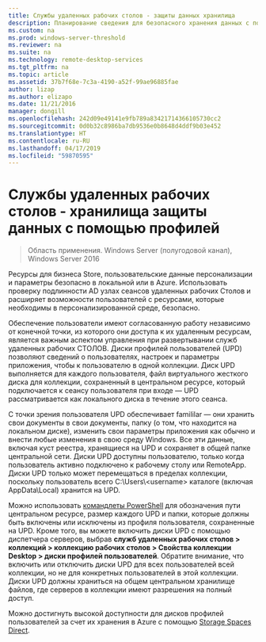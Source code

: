 ```yaml
---
title: Службы удаленных рабочих столов - защиты данных хранилища
description: Планирование сведения для безопасного хранения данных с помощью дисков профилей пользователей (UPD) в RDS.
ms.custom: na
ms.prod: windows-server-threshold
ms.reviewer: na
ms.suite: na
ms.technology: remote-desktop-services
ms.tgt_pltfrm: na
ms.topic: article
ms.assetid: 37b7f68e-7c3a-4190-a52f-99ae96885fae
author: lizap
ms.author: elizapo
ms.date: 11/21/2016
manager: dongill
ms.openlocfilehash: 242d09e49141e9fb789a83421714366105730cc2
ms.sourcegitcommit: 0d0b32c8986ba7db9536e0b8648d4ddf9b03e452
ms.translationtype: HT
ms.contentlocale: ru-RU
ms.lasthandoff: 04/17/2019
ms.locfileid: "59870595"
---
```

# <a name="remote-desktop-services---secure-data-storage-with-upds"></a>Службы удаленных рабочих столов - хранилища защиты данных с помощью профилей

>Область применения. Windows Server (полугодовой канал), Windows Server 2016

Ресурсы для бизнеса Store, пользовательские данные персонализации и параметры безопасно в локальной или в Azure. Использовать проверку подлинности AD узлах сеансов удаленных рабочих Столов и расширяет возможности пользователей с ресурсами, которые необходимы в персонализированной среде, безопасно. 

Обеспечение пользователи имеют согласованную работу независимо от конечной точки, из которого они доступа к их удаленным ресурсам, является важным аспектом управления при развертывании служб удаленных рабочих СТОЛОВ. Диски профилей пользователей (UPD) позволяют сведений о пользователях, настроек и параметры приложения, чтобы к пользователю в одной коллекции. Диск UPD выполняется для каждого пользователя, файл виртуального жесткого диска для коллекции, сохраненный в центральном ресурсе, который подключается к сеансу пользователя при входе — UPD рассматривается как локального диска в течение этого сеанса. 

С точки зрения пользователя UPD обеспечивает famililar — они хранить свои документы в свои документы, папку (о том, что находится на локальном диске), изменить свои параметры приложения как обычно и внести любые изменения в свою среду Windows. Все эти данные, включая куст реестра, хранящиеся на UPD и сохраняет в общей папке центральной сети. Диски UPD доступны пользователю, только когда пользователь активно подключено к рабочему столу или RemoteApp. Диски UPD только может перемещаться в пределах коллекции, поскольку пользователь всего C:\Users&#92;\<username\> каталоге (включая AppData\Local) хранится на UPD.

Можно использовать [командлеты PowerShell](https://technet.microsoft.com/library/jj215443.aspx) для обозначения пути центральном ресурсе, размер каждого UPD и папки, которые должны быть включены или исключены из профиля пользователя, сохраненные на UPD. Кроме того, вы можете включить диски UPD с помощью диспетчера серверов, выбрав **служб удаленных рабочих столов > коллекций > коллекцию рабочих столов > Свойства коллекции Desktop > диски профилей пользователей**. Обратите внимание, что включить или отключить диски UPD для всех пользователей всей коллекции, но не для конкретных пользователей в этой коллекции. Диски UPD должны храниться на общем центральном хранилище файлов, где серверов в коллекции имеют разрешения на полный доступ. 

Можно достигнуть высокой доступности для дисков профилей пользователей за счет их хранения в Azure с помощью [Storage Spaces Direct](rds-storage-spaces-direct-deployment.md). 